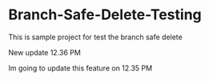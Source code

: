 # Branch-Safe-Delete-Testing
This is sample project for test the branch safe delete

New update 12.36 PM

Im going to update this feature on 12.35 PM
